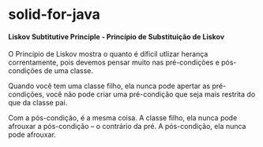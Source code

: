 # solid-for-java

#### Liskov Subtitutive Principle - Princípio de Substituição de Liskov ####

O Princípio de Liskov mostra o quanto é díficil utlizar herança correntamente, pois devemos pensar muito nas pré-condições e pós-condições de uma classe. 

Quando você tem uma classe filho, ela nunca pode apertar as pré-condições, você não pode criar uma pré-condição que seja mais restrita do que da classe pai.

Com a pós-condição, é a mesma coisa. A classe filho, ela nunca pode afrouxar a pós-condição – o contrário da pré. A pós-condição, ela nunca pode afrouxar.
